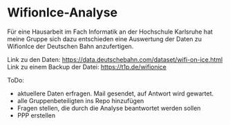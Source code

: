 # WifionIce-Analyse

Für eine Hausarbeit im Fach Informatik an der Hochschule Karlsruhe hat meine Gruppe sich dazu entschieden eine Auswertung der Daten zu WifionIce der Deutschen Bahn anzufertigen.

Link zu den Daten: https://data.deutschebahn.com/dataset/wifi-on-ice.html
Link zu einem Backup der Datei: https://t1p.de/wifionice

ToDo:
- aktuellere Daten erfragen. Mail gesendet, auf Antwort wird gewartet.
- alle Gruppenbeteiligten ins Repo hinzufügen
- Fragen stellen, die durch die Analyse beantwortet werden sollen
- PPP erstellen
